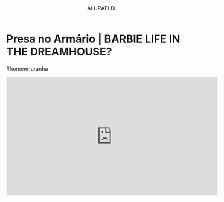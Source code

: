 <header>ALURAFLIX</header>


<h1>Presa no Armário | BARBIE LIFE IN THE DREAMHOUSE?</h1
<p>#homem-aranha</p>





<iframe width="560" height="315" src="https://www.youtube.com/embed/RTzMbUycZT0?si=RGI4fNjyao6HJX2X" title="YouTube video player" frameborder="0" allow="accelerometer; autoplay; clipboard-write; encrypted-media; gyroscope; picture-in-picture; web-share" referrerpolicy="strict-origin-when-cross-origin" allowfullscreen></iframe>



</body>